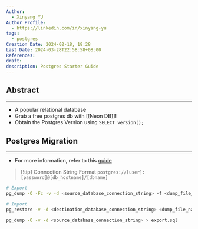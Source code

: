 ```yaml
---
Author:
  - Xinyang YU
Author Profile:
  - https://linkedin.com/in/xinyang-yu
tags:
  - postgres
Creation Date: 2024-02-18, 18:28
Last Date: 2024-03-28T22:58:58+08:00
References: 
draft: 
description: Postgres Starter Guide
---
```

## Abstract
---
- A popular relational database
- Grab a free postgres db with [[Neon DB]]!
- Obtain the Postgres Version using `SELECT version();`

## Postgres Migration
---
- For more information, refer to this [guide](https://www.enterprisedb.com/postgres-tutorials/how-use-pgdump-and-pgrestore-multi-host-enviorment)

>[!tip] Connection String Format
> `postgres://[user]:[password]@[db_hostname]/[dbname]`

```bash title="Dump from one DB to another"
# Export
pg_dump -O -Fc -v -d <source_database_connection_string> -f <dump_file_name>

# Import
pg_restore -v -d <destination_database_connection_string> <dump_file_name>
```

```bash title="Export data out in sql format"
pg_dump -O -v -d <source_database_connection_string> > export.sql
```